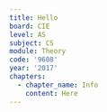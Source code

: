 ```yaml
---
title: Hello
board: CIE
level: AS
subject: CS
module: Theory
code: '9608'
year: '2017'
chapters:
  - chapter_name: Info
    content: Here
---
```



